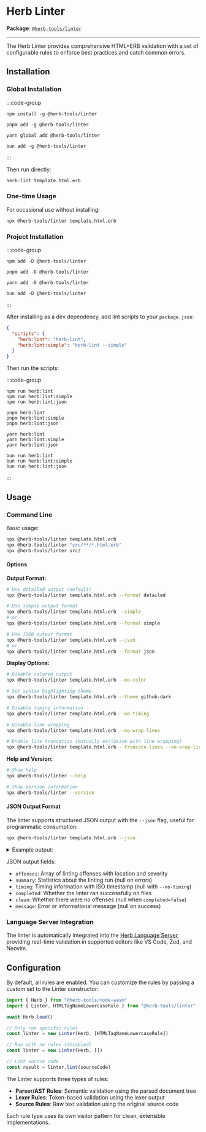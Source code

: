# Herb Linter

**Package**: [`@herb-tools/linter`](https://www.npmjs.com/package/@herb-tools/linter)

---

The Herb Linter provides comprehensive HTML+ERB validation with a set of configurable rules to enforce best practices and catch common errors.

## Installation

### Global Installation

:::code-group

```shell [npm]
npm install -g @herb-tools/linter
```

```shell [pnpm]
pnpm add -g @herb-tools/linter
```

```shell [yarn]
yarn global add @herb-tools/linter
```

```shell [bun]
bun add -g @herb-tools/linter
```

:::

Then run directly:
```bash
herb-lint template.html.erb
```

### One-time Usage
For occasional use without installing:
```bash
npx @herb-tools/linter template.html.erb
```

### Project Installation

:::code-group

```shell [npm]
npm add -D @herb-tools/linter
```

```shell [pnpm]
pnpm add -D @herb-tools/linter
```

```shell [yarn]
yarn add -D @herb-tools/linter
```

```shell [bun]
bun add -D @herb-tools/linter
```

:::

After installing as a dev dependency, add lint scripts to your `package.json`:
```json
{
  "scripts": {
    "herb:lint": "herb-lint",
    "herb:lint:simple": "herb-lint --simple"
  }
}
```

Then run the scripts:

:::code-group

```shell [npm]
npm run herb:lint
npm run herb:lint:simple
npm run herb:lint:json
```

```shell [pnpm]
pnpm herb:lint
pnpm herb:lint:simple
pnpm herb:lint:json
```

```shell [yarn]
yarn herb:lint
yarn herb:lint:simple
yarn herb:lint:json
```

```shell [bun]
bun run herb:lint
bun run herb:lint:simple
bun run herb:lint:json
```

:::

## Usage

### Command Line

Basic usage:
```bash
npx @herb-tools/linter template.html.erb
npx @herb-tools/linter "src/**/*.html.erb"
npx @herb-tools/linter src/
```

#### Options

**Output Format:**
```bash
# Use detailed output (default)
npx @herb-tools/linter template.html.erb --format detailed

# Use simple output format
npx @herb-tools/linter template.html.erb --simple
# or
npx @herb-tools/linter template.html.erb --format simple

# Use JSON output format
npx @herb-tools/linter template.html.erb --json
# or
npx @herb-tools/linter template.html.erb --format json
```

**Display Options:**
```bash
# Disable colored output
npx @herb-tools/linter template.html.erb --no-color

# Set syntax highlighting theme
npx @herb-tools/linter template.html.erb --theme github-dark

# Disable timing information
npx @herb-tools/linter template.html.erb --no-timing

# Disable line wrapping
npx @herb-tools/linter template.html.erb --no-wrap-lines

# Enable line truncation (mutually exclusive with line wrapping)
npx @herb-tools/linter template.html.erb --truncate-lines --no-wrap-lines
```

**Help and Version:**
```bash
# Show help
npx @herb-tools/linter --help

# Show version information
npx @herb-tools/linter --version
```

#### JSON Output Format

The linter supports structured JSON output with the `--json` flag, useful for programmatic consumption:

```bash
npx @herb-tools/linter template.html.erb --json
```

<details>
<summary>Example output:</summary>

```json
{
  "offenses": [
    {
      "filename": "template.html.erb",
      "message": "File must end with trailing newline",
      "location": {
        "start": { "line": 1, "column": 21 },
        "end": { "line": 1, "column": 22 }
      },
      "severity": "error",
      "code": "erb-requires-trailing-newline",
      "source": "Herb Linter"
    }
  ],
  "summary": {
    "filesChecked": 1,
    "filesWithOffenses": 1,
    "totalErrors": 1,
    "totalWarnings": 0,
    "totalOffenses": 1,
    "ruleCount": 21
  },
  "timing": {
    "startTime": "2025-08-14T16:00:48.845Z",
    "duration": 27
  },
  "completed": true,
  "clean": false,
  "message": null
}
```

</details>

JSON output fields:
- `offenses`: Array of linting offenses with location and severity
- `summary`: Statistics about the linting run (null on errors)
- `timing`: Timing information with ISO timestamp (null with `--no-timing`)
- `completed`: Whether the linter ran successfully on files
- `clean`: Whether there were no offenses (null when `completed=false`)
- `message`: Error or informational message (null on success)

### Language Server Integration

The linter is automatically integrated into the [Herb Language Server](https://herb-tools.dev/projects/language-server), providing real-time validation in supported editors like VS Code, Zed, and Neovim.

## Configuration

By default, all rules are enabled. You can customize the rules by passing a custom set to the Linter constructor:

```typescript
import { Herb } from "@herb-tools/node-wasm"
import { Linter, HTMLTagNameLowercaseRule } from "@herb-tools/linter"

await Herb.load()

// Only run specific rules
const linter = new Linter(Herb, [HTMLTagNameLowercaseRule])

// Run with no rules (disabled)
const linter = new Linter(Herb, [])

// Lint source code
const result = linter.lint(sourceCode)
```

The Linter supports three types of rules:

- **Parser/AST Rules**: Semantic validation using the parsed document tree
- **Lexer Rules**: Token-based validation using the lexer output  
- **Source Rules**: Raw text validation using the original source code

Each rule type uses its own visitor pattern for clean, extensible implementations.
